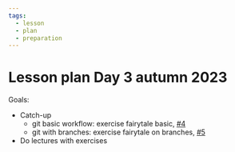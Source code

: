 ```yaml
---
tags:
  - lesson
  - plan
  - preparation
---
```


# Lesson plan Day 3 autumn 2023

Goals:

* Catch-up
    * git basic workflow: exercise fairytale basic, [#4](https://github.com/programming-formalisms/programming_formalisms_project_autumn_2023/issues/4)
    * git with branches: exercise fairytale on branches, [#5](https://github.com/programming-formalisms/programming_formalisms_project_autumn_2023/issues/5)
* Do lectures with exercises
